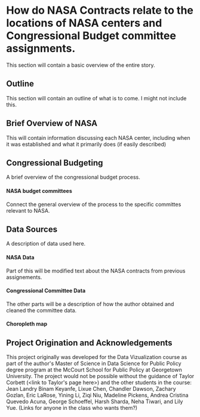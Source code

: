 # How do NASA Contracts relate to the locations of NASA centers and Congressional Budget committee assignments. 

This section will contain a basic overview of the entire story. 


## Outline

This section will contain an outline of what is to come. I might not include this. 


## Brief Overview of NASA 

This will contain information discussing each NASA center, including when it was established and what it primarily does (if easily described)


## Congressional Budgeting

A brief overview of the congressional budget process.

#### NASA budget committees

Connect the general overview of the process to the specific committes relevant to NASA.


## Data Sources

A description of data used here. 

#### NASA Data
Part of this will be modified text about the NASA contracts from previous assignements. 

#### Congressional Committee Data
The other parts will be a description of how the author obtained and cleaned the committee data.

#### Choropleth map 



## Project Origination and Acknowledgements 

This project originally was developed for the Data Vizualization course as part of the author's Master of Science in Data Science for Public Policy degree program at the McCourt School for Public Policy at Georgetown University. The project would not be possible without the guidance of Taylor Corbett (<link to Taylor's page here>) and the other students in the course: Jean Landry Binam Keyanfe, Lixue Chen, Chandler Dawson, Zachary Gozlan, Eric LaRose, Yining Li, Ziqi Niu, Madeline Pickens, Andrea Cristina Quevedo Acuna, George Schoeffel, Harsh Sharda, Neha Tiwari, and Lily Yue. (Links for anyone in the class who wants them?) 
